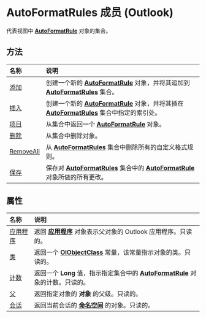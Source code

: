 
# AutoFormatRules 成员 (Outlook)


代表视图中  **[AutoFormatRule](6d295c41-17f9-8e67-4595-4330fd3cec99.md)** 对象的集合。


## 方法



|**名称**|**说明**|
|:-----|:-----|
|[添加](23edea51-416a-22f3-f62e-61f69de5a753.md)|创建一个新的  **[AutoFormatRule](6d295c41-17f9-8e67-4595-4330fd3cec99.md)** 对象，并将其追加到 **[AutoFormatRules](74514b71-964c-f17b-4df6-e1a5c5ed2b52.md)** 集合。|
|[插入](fb2f4c41-b4f7-fa70-3f44-ee6b818a46ee.md)|创建一个新的  **[AutoFormatRule](6d295c41-17f9-8e67-4595-4330fd3cec99.md)** 对象，并将其插在 **[AutoFormatRules](74514b71-964c-f17b-4df6-e1a5c5ed2b52.md)** 集合中指定的索引处。|
|[项目](575a2601-0bc3-0775-da46-3ba4c3fe7f80.md)|从集合中返回一个  **[AutoFormatRule](6d295c41-17f9-8e67-4595-4330fd3cec99.md)** 对象。|
|[删除](91db9890-c8cd-81bd-fd10-4137072ca2b5.md)|从集合中删除对象。|
|[RemoveAll](90039cda-a486-c855-32bc-a7d9f256a996.md)|从  **[AutoFormatRules](74514b71-964c-f17b-4df6-e1a5c5ed2b52.md)** 集合中删除所有的自定义格式规则。|
|[保存](b8e50ee5-a9c4-0af4-4cb8-5953cf29a915.md)|保存对  **[AutoFormatRules](74514b71-964c-f17b-4df6-e1a5c5ed2b52.md)** 集合中的 **[AutoFormatRule](6d295c41-17f9-8e67-4595-4330fd3cec99.md)** 对象所做的所有更改。|

## 属性



|**名称**|**说明**|
|:-----|:-----|
|[应用程序](e45c4c4d-484b-b1f7-fa64-4e09aec99c89.md)|返回 **[应用程序](797003e7-ecd1-eccb-eaaf-32d6ddde8348.md)** 对象表示父对象的 Outlook 应用程序。只读的。|
|[类](0ab30259-f469-efea-c068-39c161d7ab04.md)|返回一个 **[OlObjectClass](33d724b3-df3c-2a7f-a80f-93b66d96f588.md)** 常量，该常量指示对象的类。只读的。|
|[计数](5cd11720-c7be-d6b1-4e80-f3d2c70582d0.md)|返回一个 **Long** 值，指示指定集合中的 **[AutoFormatRule](6d295c41-17f9-8e67-4595-4330fd3cec99.md)** 对象的计数。只读的。|
|[父](6911dc02-f993-b12a-33db-a14bf380c484.md)|返回指定对象的 **对象** 的父级。只读的。|
|[会话](725f7311-29bd-8536-4625-896cc9baffcb.md)|返回当前会话的 **[命名空间](f0dcaa19-07f5-5d42-a3bf-2e42b7885644.md)** 的对象。只读的。|
